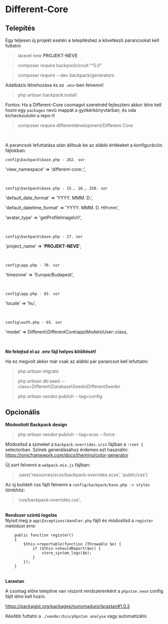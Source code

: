 
  

# Different-Core

## Telepítés

  

Egy teljesen új projekt esetén a telepítéshez a következő parancsokat kell futtatni:

  

> laravel new **PROJEKT-NEVE**  <br  />

> composer require backpack/crud:"^5.0" <br  />

> composer require --dev backpack/generators <br  />

Adatbázis létrehozása és az `.env`-ben felvenni!

> php artisan backpack:install <br  />

Fontos: Ha a Different-Core csomagot szeretnéd fejleszteni akkor létre kell hozni egy `packages` nevű mappát a gyökérkönyvtárban, és oda kicheckoutolni a repo-t!

> composer require differentdevelopment/Different-Core <br  />

  

<br  />

  

A parancsok lefuttatása után állítsuk be az alábbi értékeket a konfigurációs fájlokban:

  

`config\backpack\base.php - 262. sor`<br  />

'view_namespace' => 'different-core::',<br  />

<br  />

`config\backpack\base.php - 15., 16., 250. sor `<br  />

'default_date_format' => 'YYYY. MMM. D.',<br  />

'default_datetime_format' => 'YYYY. MMM. D. HH:mm',<br  />

'avatar_type' => 'getProfileImageUrl',<br  />

<br  />

`config\backpack\base.php - 27. sor`<br  />

'project_name' => '**PROJEKT-NEVE**',<br  />

<br  />

`config\app.php - 70. sor`<br  />

'timezone' => 'Europe/Budapest',<br  />

<br  />

`config\app.php - 83. sor`<br  />

'locale' => 'hu',<br  />

<br  />

`config\auth.php - 65. sor`<br  />

'model' => Different\DifferentCore\app\Models\User::class,<br  />

<br  />

  

**Ne felejtsd el az .env fájl helyes kitöltését!**

  

Ha ez megvolt akkor már csak az alábbi pár parancsot kell lefuttatni:

  

> php artisan migrate<br  />

> php artisan db:seed --class=Different\\Database\\Seeds\\DifferentSeeder<br  />

> php artisan vendor:publish --tag=config<br  />

## Opcionális <br />
**Módosított Backpack design**<br />
> php artisan vendor:publish --tag=scss --force

Módosítsd a színeket a `backpack-overrides.scss` fájlban a `:root {` selectorban. Színek generálásához érdemes ezt használni: https://ionicframework.com/docs/theming/color-generator

Új sort felvenni a `webpack.mix.js` fájlban:<br />
> .sass('resources/scss/backpack-overrides.scss', 'public/css')

Az új buildelt css fájlt felvenni a `config/backpack/base.php -> styles` tömbhöz:<br />
> 'css/backpack-overrides.css',

<br  />**Rendszer szintű logolás**<br  />
Nyisd meg a `app\Exceptions\Handler.php` fájlt és módosítsd a `register` metódust erre:
```
    public function register()
    {
        $this->reportable(function (Throwable $e) {
            if ($this->shouldReport($e)) {
                store_system_logs($e);
            }
        });
    }
```

<br  />**Larastan**<br  />

A csomag előre telepítve van viszont rendszerenként a `phpstan.neon` config fájlt létre kell hozni.<br  />

https://packagist.org/packages/nunomaduro/larastan#1.0.3<br/>

Később futtatni a `./vendor/bin/phpstan analyse` vagy automatizálni.<br/>
